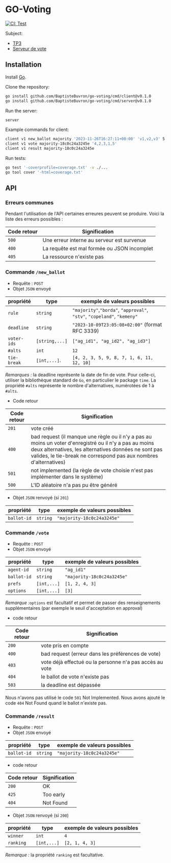 # GO-Voting

[![CI: Test](https://github.com/BaptisteBuvron/go-voting/actions/workflows/test.yml/badge.svg)](https://github.com/BaptisteBuvron/go-voting/actions/workflows/test.yml)

Subject:

- [TP3](https://gitlab.utc.fr/lagruesy/ia04/-/blob/main/docs/sujets/td3/sujet.md)
- [Serveur de vote](https://gitlab.utc.fr/lagruesy/ia04/-/blob/main/docs/sujets/activit%C3%A9s/serveur-vote/api.md)

## Installation

Install [Go](https://golang.org/doc/install).

Clone the repository:

```bash
go install github.com/BaptisteBuvron/go-voting/cmd/client@v0.1.0
go install github.com/BaptisteBuvron/go-voting/cmd/server@v0.1.0
```

Run the server:

```bash
server
```

Example commands for client:

```bash
client v1 new_ballot majority '2023-11-26T16:27:11+00:00' 'v1,v2,v3' 5 '1,2,3,4,5'
client v1 vote majority-18c0c24a3245e '4,2,3,1,5'
client v1 result majority-18c0c24a3245e
```

Run tests:

```bash
go test '-coverprofile=coverage.txt' -v ./...
go tool cover '-html=coverage.txt'
```

## API

### Erreurs communes

Pendant l'utilisation de l'API certaines erreures peuvent se produire. Voici la liste des erreurs possibles :

| Code retour | Signification                               |
|-------------|---------------------------------------------|
| `500`       | Une erreur interne au serveur est survenue  |
| `400`       | La requête est mal formée ou JSON incomplet |
| `405`       | La ressource n'existe pas                   |

### Commande `/new_ballot`

- Requête : `POST`
- Objet `JSON` envoyé

| propriété   | type           | exemple de valeurs possibles                                            |
|-------------|----------------|-------------------------------------------------------------------------|
| `rule`      | `string`       | `"majority"`,`"borda"`, `"approval"`, `"stv"`, `"copeland"`, `"kemeny"` |
| `deadline`  | `string`       | `"2023-10-09T23:05:08+02:00"`  (format RFC 3339)                        |
| `voter-ids` | `[string,...]` | `["ag_id1", "ag_id2", "ag_id3"]`                                        |
| `#alts`     | `int`          | `12`                                                                    |
| `tie-break` | `[int,...]`.   | `[4, 2, 3, 5, 9, 8, 7, 1, 6, 11, 12, 10]`                               |

*Remarques :* la deadline représente la date de fin de vote. Pour celle-ci, utiliser la bibliothèque standard de `Go`, en particulier le package `time`. La propriété `#alts` représente le nombre d'alternatives, numérotées de 1 à `#alts`.

- Code retour

| Code retour | Signification                                                                                                                                                                                                                        |
|-------------|--------------------------------------------------------------------------------------------------------------------------------------------------------------------------------------------------------------------------------------|
| `201`       | vote créé                                                                                                                                                                                                                            |
| `400`       | bad request (il manque une règle ou il n'y a pas au moins un voter d'enregistré ou il n'y a pas au moins deux alternatives, les alternatives données ne sont pas valides, le tie-break ne correspond pas aux nombres d'alternatives) |
| `501`       | not implemented (la règle de vote choisie n'est pas implémenter dans le système)                                                                                                                                                     |
| `500`       | L'ID aléatoire n'a pas pu être généré                                                                                                                                                                                                |

- Objet `JSON` renvoyé (si `201`)

| propriété   | type     | exemple de valeurs possibles |
|-------------|----------|------------------------------|
| `ballot-id` | `string` | `"majority-18c0c24a3245e"`   |

### Commande `/vote`

- Requête : `POST`
- Objet `JSON` envoyé

| propriété   | type        | exemple de valeurs possibles |
|-------------|-------------|------------------------------|
| `agent-id`  | `string`    | `"ag_id1"`                   |
| `ballot-id` | `string`    | `"majority-18c0c24a3245e"`   |
| `prefs`     | `[int,...]` | `[1, 2, 4, 3]`               |
| `options`   | `[int,...]` | `[3]`                        |

*Remarque :*`options` est facultatif et permet de passer des renseignements supplémentaires (par exemple le seuil d'acceptation en approval)

- code retour

| Code retour | Signification                                           |
|-------------|---------------------------------------------------------|
| `200`       | vote pris en compte                                     |
| `400`       | bad request (erreur dans les préférences de vote)       |
| `403`       | vote déjà effectué ou la personne n'a pas accès au vote |
| `404`       | le ballot de vote n'existe pas                          |
| `503`       | la deadline est dépassée                                |

Nous n'avons pas utilisé le code `501` Not Implemented.
Nous avons ajouté le code `404` Not Found quand le ballot n'existe pas.

### Commande `/result`

- Requête : `POST`
- Objet `JSON` envoyé

| propriété   | type     | exemple de valeurs possibles |
|-------------|----------|------------------------------|
| `ballot-id` | `string` | `"majority-18c0c24a3245e"`   |

- code retour

| Code retour | Signification |
|-------------|------------|
| `200`       | OK         |
| `425`       | Too early  |
| `404`       | Not Found  |

- Objet `JSON` renvoyé (si `200`)

| propriété | type        | exemple de valeurs possibles |
|-----------|-------------|------------------------------|
| `winner`  | `int`       | `4`                          |
| `ranking` | `[int,...]` | `[2, 1, 4, 3]`               |

*Remarque :* la propriété `ranking` est facultative.
